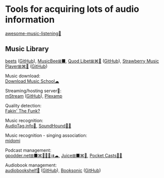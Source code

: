 
# Tools for acquiring lots of audio information

[awesome-music-listening💩](https://github.com/ybayle/awesome-music-listening)

## Music Library

[beets](https://beets.io/) ([GitHub](https://github.com/beetbox/beets)),
[MusicBee⊞■](https://getmusicbee.com/),
[Quod Libet⊞⌘🐧](https://quodlibet.readthedocs.io/) ([GitHub](https://github.com/quodlibet/quodlibet)),
[Strawberry Music Player⊞⌘🐧](https://www.strawberrymusicplayer.org/) ([GitHub](https://github.com/strawberrymusicplayer/strawberry))

Music download:  
[Download Music School☁](https://downloadmusicschool.com/)

Streaming/hosting server💾:  
[mStream](https://mstream.io/) ([GitHub](https://github.com/IrosTheBeggar/mStream)),
[Plexamp](https://plexamp.com/)

Quality detection:  
[Fakin' The Funk?](https://fakinthefunk.net/en/)

Music recognition:  
[AudioTag.info🔌](https://audiotag.info/),
[SoundHound🍎🤖](https://www.soundhound.com/soundhound)

Music recognition - singing association:  
[midomi](https://www.midomi.com/)

Podcast management:  
[gpodder.net⊞■⌘🐧🍎🤖⇉☁](https://gpodder.net/),
[Juice⊞■⌘🐧](https://juicereceiver.sourceforge.net/),
[Pocket Casts🍎🤖](https://pocketcasts.com/)

Audiobook management:  
[audiobookshelf💾](https://www.audiobookshelf.org/) ([GitHub](https://github.com/advplyr/audiobookshelf)),
[Booksonic](https://booksonic.org/) ([GitHub](https://github.com/popeen/Booksonic-App))
